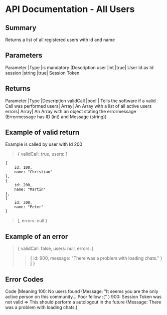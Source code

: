# API Documentation - All Users

## Summary

Returns a list of all registered users with id and name

## Parameters

Parameter |Type |is mandatory |Description
user |int |true| User Id as Id
session |string |true| Session Token

## Returns

Parameter |Type |Description
validCall |bool | Tells the software if a valid Call was performed
users| Array| An Array with a list of all active users
errors| Array| An Array with an object stating the errormessage (Errormessage has ID (int) and Message (string))

## Example of valid return

Example is called by user with Id 200

> {
> validCall: true,
> users: [

    {
        id: 100,
        name: "Christian"
    },
    {
        id: 200,
        name: "Martin"
    },
    {
        id: 300,
        name: "Peter"
    }

> ],
> errors: null
> }

## Example of an error

> {
> validCall: false,
> users: null,
> errors: [
>
> > {
> > id: 900,
> > message: "There was a problem with loading chats."
> > }
> > ]
> > }

## Error Codes

Code |Meaning
100: No users found (Message: "It seems you are the only active person on this community... Poor fellow :(" )
900: Session Token was not valid => This should perform a autologout in the future (Message: There was a problem with loading chats.)
